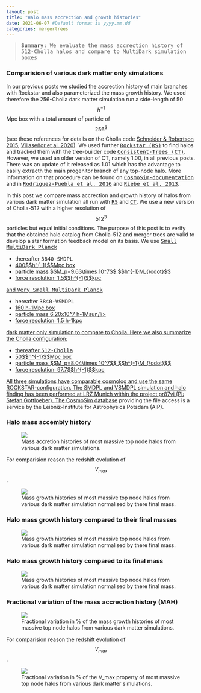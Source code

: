 ```yaml
---
layout: post
title: "Halo mass accrection and growth histories"
date: 2021-06-07 #Default format is yyyy.mm.dd
categories: mergertrees
---
```


<blockquote><tt><b>Summary:</b> We evaluate the mass accrection history of 512-Cholla halos and compare to MultiDark simulation boxes</tt></blockquote>

### Comparision of various dark matter only simulations

In our previous posts we studied the accrection history of main branches with Rockstar and also parameterized the mass growth history. We used therefore the 256-Cholla dark matter simulation run a side-length of 50$$h^{-1}$$Mpc box with a total amount of particle of $$256^3$$ (see these references for details on the Cholla code <a href="https://ui.adsabs.harvard.edu/abs/2015ApJS..217...24S">Schneider &amp; Robertson 2015</a>, <a href="https://ui.adsabs.harvard.edu/abs/2020arXiv200906652V">Villase&ntilde;or et al. 2020</a>).  We used further <a href="https://ui.adsabs.harvard.edu/abs/2012ascl.soft10008B/abstract"><tt>Rockstar (RS)</tt></a> to find halos and tracked them with the tree-builder code <a href="https://ui.adsabs.harvard.edu/abs/2012ascl.soft10011B/abstract"><tt>Consistent-Trees (CT)</tt></a>. However, we used an older version of CT, namely 1.00, in all previous posts. There was an update of it released as 1.01 which has the advantage to easily extracth the main progenitor branch of any top-node halo. More information on that procedure can be found on <a href="https://www.cosmosim.org/cms/documentation/database-structure/merger-trees/"><tt>CosmoSim-documentation</tt></a> and in <a href="https://arxiv.org/abs/1602.04813v2"><tt>Rodriguez-Puebla et al. 2016</tt></a> and <a href="https://ui.adsabs.harvard.edu/abs/2013AN....334..691R/abstract"><tt>Riebe et al. 2013</tt></a>.
  
In this post we compare mass accrection and growth history of halos from various dark matter simulation all run with <a href="https://ui.adsabs.harvard.edu/abs/2012ascl.soft10008B/abstract"><tt>RS</tt></a> and <a href="https://ui.adsabs.harvard.edu/abs/2012ascl.soft10011B/abstract"><tt>CT</tt></a>. We use a new version of Cholla-512 with a higher resolution of $$512^3$$ particles but equal initial conditions. The purpose of this post is to verify that the obtained halo catalog from Cholla-512 and merger trees are valid to develop a star formation feedback model on its basis. We use <a href="https://www.cosmosim.org/cms/simulations/smdpl/"><tt>Small MultiDark Planck</tt></a> 
<ul class="post-list">
  <li>thereafter <tt>3840-SMDPL</tt> <a href="https://arxiv.org/abs/1411.4001"><Klypin et al. 2016</a></li>
  <li>400$$h^{-1}$$Mpc box</li>
  <li>particle mass $$M_p=9.63\times 10^7$$ $$h^{-1}M_{\odot}$$</li>
  <li>force resolution: 1.5$$h^{-1}$$kpc </li>  
</ul>

and <a href="https://www.cosmosim.org/cms/simulations/vsmdpl/"><tt>Very Small MultiDark Planck</tt></a>

<ul class="post-list">
  <li>hereafter <tt>3840-VSMDPL</tt> <a href="https://arxiv.org/abs/1411.4001"><Klypin et al. 2016</a></li>
  <li>160 h-1Mpc box</li>
  <li>particle mass 6.20x10^7 h-1Msun/li>
  <li>force resolution: 1.5 h-1kpc </li>  
</ul>

dark matter only simulation to compare to Cholla. Here we also summarize the Cholla configuration:

<ul class="post-list">
  <li>thereafter <tt>512-Cholla</tt></li>
  <li>50$$h^{-1}$$Mpc box</li>
  <li>particle mass $$M_p=8.04\times 10^7$$ $$h^{-1}M_{\odot}$$</li>
  <li>force resolution: 97.7$$h^{-1}$$kpc </li>  
</ul>

All three simulations have comparable cosmolog and use the same ROCKSTAR-configuration. The SMDPL and VSMDPL simulation and halo finding has been performed at LRZ Munich within the project pr87yi (PI: Stefan Gottloeber). <a href="www.cosmosim.org">The CosmoSim database</a> providing the file access is a service by the Leibniz-Institute for Astrophysics Potsdam (AIP).
 
  
  
  
### Halo mass accembly history
  
<figure>
  <img src="{{ site.baseurl }}/plots/2021-06-07_MAH_Mvir_most_massive_var-sims.png">
  <figcaption>Mass accretion histories of most massive top node halos from various dark matter simulations.
  </figcaption>
</figure>
  
 For comparision reason the redshift evolution of $$V_{max}$$.

  <figure>
  <img src="{{ site.baseurl }}/plots/2021-06-07_MAH_Vmax_most_massive_var-sims.png">
  <figcaption>Mass growth histories of most massive top node halos from various dark matter simulation normalised by there final mass.
  </figcaption>
</figure>
  
### Halo mass growth history compared to their final masses

<figure>
  <img src="{{ site.baseurl }}/plots/2021-06-07_MAH_Mvir-growth_most_massive_var-sims.png">
  <figcaption>Mass growth histories of most massive top node halos from various dark matter simulation normalised by there final mass.
  </figcaption>
</figure>

### Halo mass growth history compared to its final mass

<figure>
  <img src="{{ site.baseurl }}/plots/2021-06-07_MAH_Mvir-growth_most_massive_var-sims.png">
  <figcaption>Mass growth histories of most massive top node halos from various dark matter simulation normalised by there final mass.
  </figcaption>
</figure>
  
### Fractional variation of the mass accrection history (MAH)
  
  <figure>
  <img src="{{ site.baseurl }}/plots/2021-06-07_MAH_Mvir_fraction_var-sims.png">
  <figcaption>Fractional variation in % of the mass growth histories of most massive top node halos from various dark matter simulations.
  </figcaption>
</figure>

 For comparision reason the redshift evolution of $$V_{max}$$.
   
  <figure>
  <img src="{{ site.baseurl }}/plots/2021-06-07_MAH_Vmax-fraction_var-sims.png">
  <figcaption>Fractional variation in % of the V_max property of most massive top node halos from various dark matter simulations.
  </figcaption>
</figure>


